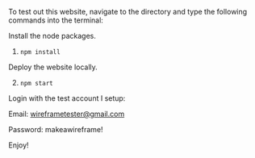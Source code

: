 To test out this website, navigate to the directory and type the following commands into the terminal:


Install the node packages.

1. `npm install`

Deploy the website locally.

2. `npm start`


Login with the test account I setup:

Email: wireframetester@gmail.com

Password: makeawireframe!


Enjoy!
